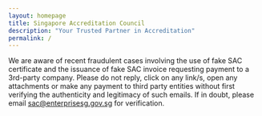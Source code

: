 ```yaml
---
layout: homepage
title: Singapore Accreditation Council
description: "Your Trusted Partner in Accreditation"
permalink: /
---
```

We are aware of recent fraudulent cases involving the use of fake SAC certificate and the issuance of fake SAC invoice requesting payment to a 3rd-party company. Please do not reply, click on any link/s, open any attachments or make any payment to third party entities without first verifying the authenticity and legitimacy of such emails. If in doubt, please email sac@enterprisesg.gov.sg for verification.
<!-- Type your notification here - the notification bar will not appear if this is empty. For other changes, refer to _data/homepage.yml to edit the homepage -->


